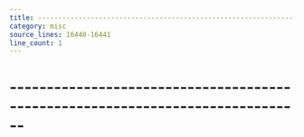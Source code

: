```yaml
---
title: ------------------------------------------------------------------------------
category: misc
source_lines: 16440-16441
line_count: 1
---
```


# ------------------------------------------------------------------------------
